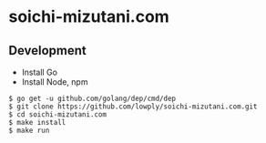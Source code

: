 # soichi-mizutani.com

## Development

- Install Go
- Install Node, npm

```
$ go get -u github.com/golang/dep/cmd/dep
$ git clone https://github.com/lowply/soichi-mizutani.com.git
$ cd soichi-mizutani.com
$ make install
$ make run
```
